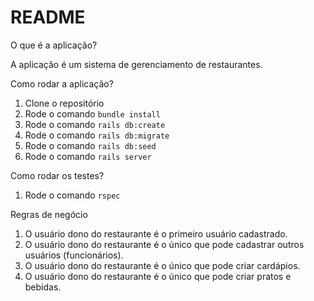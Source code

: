 # README

O que é a aplicação?

A aplicação é um sistema de gerenciamento de restaurantes.

Como rodar a aplicação?
1. Clone o repositório
2. Rode o comando `bundle install`
3. Rode o comando `rails db:create`
4. Rode o comando `rails db:migrate`
5. Rode o comando `rails db:seed`
6. Rode o comando `rails server`

Como rodar os testes?
1. Rode o comando `rspec`

Regras de negócio

1. O usuário dono do restaurante é o primeiro usuário cadastrado.
2. O usuário dono do restaurante é o único que pode cadastrar outros usuários (funcionários).
3. O usuário dono do restaurante é o único que pode criar cardápios.
4. O usuário dono do restaurante é o único que pode criar pratos e bebidas.
